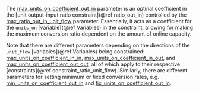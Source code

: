 The [max\_units\_on\_coefficient\_out\_in](@ref) parameter is an optinal coefficient in the
[unit output-input ratio constraint](@ref ratio_out_in) controlled by the [max\_ratio\_out\_in\_unit\_flow](@ref) parameter.
Essentially, it acts as a coefficient for the `units_on` [variable](@ref Variables) in the constraint,
allowing for making the maximum conversion ratio dependent on the amount of online capacity.

Note that there are different parameters depending on the directions of the `unit_flow` [variables](@ref Variables)
being constrained: [max\_units\_on\_coefficient\_in\_in](@ref), [max\_units\_on\_coefficient\_in\_out](@ref), and
[max\_units\_on\_coefficient\_out\_out](@ref), all of which apply to their respective [constraints](@ref constraint_ratio_unit_flow).
Similarly, there are different parameters for setting minimum or fixed conversion rates, e.g. 
[min\_units\_on\_coefficient\_out\_in](@ref) and [fix\_units\_on\_coefficient\_out\_in](@ref).